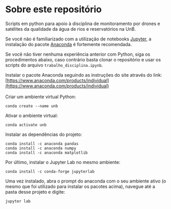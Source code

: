 # Sobre este repositório
Scripts em python para apoio à disciplina de monitoramento por drones e satélites da qualidade da água de rios e reservatórios na UnB.

Se você não é familiarizado com a utilização de notebooks [Jupyter](https://jupyterlab.readthedocs.io/en/stable/), a instalação do pacote [Anaconda](https://www.anaconda.com/products/individual) é fortemente recomendada.

Se você não tiver nenhuma experiência anterior com Python, siga os procedimentos abaixo, caso contrário basta clonar o repositório e usar os scripts do arquivo `trabalho_disciplina.ipynb`.

Instalar o pacote Anaconda seguindo as instruções do site através do link:
[https://www.anaconda.com/products/individual](https://www.anaconda.com/products/individual)
<br><br>
Criar um ambiente virtual Python:
```
conda create --name unb 
```
Ativar o ambiente virtual:
```
conda activate unb 
```
Instalar as dependências do projeto:
```
conda install -c anaconda pandas
conda install -c anaconda numpy
conda install -c anaconda matplotlib
```
Por último, instalar o Jupyter Lab no mesmo ambiente:
```
conda install -c conda-forge jupyterlab
```
Uma vez instalado, abra o prompt do anaconda com o seu ambiente ativo (o mesmo que foi utilizado para instalar os pacotes acima), navegue até a pasta desse projeto e digite:
```
jupyter lab
```
